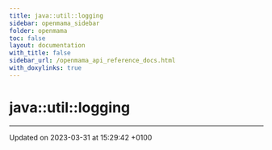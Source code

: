 ```yaml
---
title: java::util::logging
sidebar: openmama_sidebar
folder: openmama
toc: false
layout: documentation
with_title: false
sidebar_url: /openmama_api_reference_docs.html
with_doxylinks: true
---
```


# java::util::logging








-------------------------------

Updated on 2023-03-31 at 15:29:42 +0100